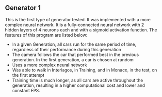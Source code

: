 ## Generator 1

This is the first type of generator tested. It was implemented with a more complex neural network. It is a fully-connected neural network with 2 hidden layers of 4 neurons each and with a sigmoid activation function. The features of this program are listed below:
* In a given Generation, all cars run for the same period of time, regardless of their performance during this generation
* The camera follows the car that performed best in the previous generation. In the first generation, a car is chosen at random
* Uses a more complex neural network
* Was able to walk in Interlagos, in Training, and in Monaco, in the test, on the first attempt
* Training time is much longer, as all cars are active throughout the generation, resulting in a higher computational cost and lower and constant FPS.

